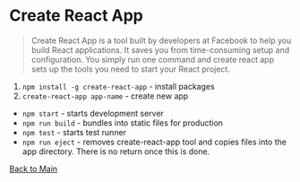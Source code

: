 # Create React App

> Create React App is a tool built by developers at Facebook to help you build React applications. It saves you from time-consuming setup and configuration. You simply run one command and create react app sets up the tools you need to start your React project.

1. `npm install -g create-react-app` - install packages
2.  `create-react-app app-name` - create new app
  + `npm start` - starts development server
  + `npm run build` - bundles into static files for production
  + `npm test` - starts test runner
  + `npm run eject` - removes create-react-app tool and copies files into the app directory.  There is no return once this is done.  


[Back to Main](react.md)